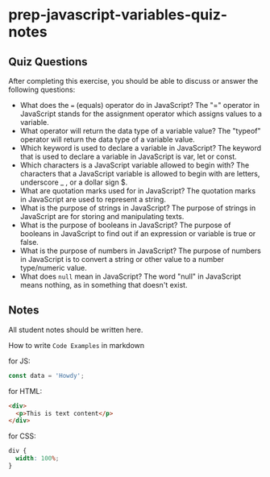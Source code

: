 # prep-javascript-variables-quiz-notes

## Quiz Questions

After completing this exercise, you should be able to discuss or answer the following questions:

- What does the `=` (equals) operator do in JavaScript?
  The "=" operator in JavaScript stands for the assignment operator which assigns values to a variable.
- What operator will return the data type of a variable value?
  The "typeof" operator will return the data type of a variable value.
- Which keyword is used to declare a variable in JavaScript?
  The keyword that is used to declare a variable in JavaScript is var, let or const.
- Which characters is a JavaScript variable allowed to begin with?
  The characters that a JavaScript variable is allowed to begin with are letters, underscore \_ , or a dollar sign $.
- What are quotation marks used for in JavaScript?
  The quotation marks in JavaScript are used to represent a string.
- What is the purpose of strings in JavaScript?
  The purpose of strings in JavaScript are for storing and manipulating texts.
- What is the purpose of booleans in JavaScript?
  The purpose of booleans in JavaScript to find out if an expression or variable is true or false.
- What is the purpose of numbers in JavaScript?
  The purpose of numbers in JavaScript is to convert a string or other value to a number type/numeric value.
- What does `null` mean in JavaScript?
  The word "null" in JavaScript means nothing, as in something that doesn't exist.

## Notes

All student notes should be written here.

How to write `Code Examples` in markdown

for JS:

```javascript
const data = 'Howdy';
```

for HTML:

```html
<div>
  <p>This is text content</p>
</div>
```

for CSS:

```css
div {
  width: 100%;
}
```
